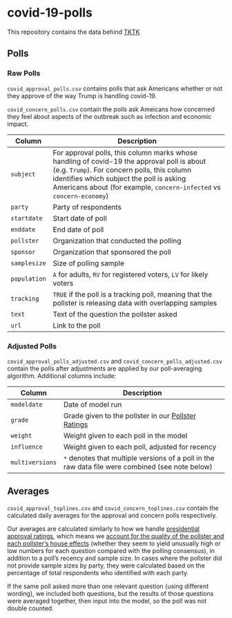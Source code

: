 # covid-19-polls

This repository contains the data behind [TKTK]()



## Polls

### Raw Polls

`covid_approval_polls.csv` contains polls that ask Americans whether or not they approve of the way Trump is handling covid-19.

`covid_concern_polls.csv` contain the polls ask Ameicans how concerned they feel about aspects of the outbreak such as infection and economic impact.

Column | Description
---------|-------------
`subject`| For approval polls, this column marks whose handling of covid-19 the approval poll is about (e.g. `Trump`). For concern polls, this column identifies which subject the poll is asking Americans about (for example, `concern-infected` vs `concern-economy`)
`party`| Party of respondents
`startdate` | Start date of poll
`enddate`| End date of poll
`pollster` | Organization that conducted the polling
`sponsor` | Organization that sponsored the poll
`samplesize` | Size of polling sample
`population` | `A` for adults, `RV` for registered voters, `LV` for likely voters
`tracking` | `TRUE` if the poll is a tracking poll, meaning that the pollster is releasing data with overlapping samples
`text` | Text of the question the pollster asked
`url` | Link to the poll

### Adjusted Polls

`covid_approval_polls_adjusted.csv` and `covid_concern_polls_adjusted.csv` contain the polls after adjustments are applied by our poll-averaging algorithm. Additional columns include:

Column | Description
---------|-------------
`modeldate`| Date of model run
`grade` | Grade given to the pollster in our [Pollster Ratings](https://projects.fivethirtyeight.com/pollster-ratings/)
`weight` | Weight given to each poll in the model 
`influence` | Weight given to each poll, adjusted for recency
`multiversions` | `*` denotes that multiple versions of a poll in the raw data file were combined (see note below)

## Averages

`covid_approval_toplines.csv` and `covid_concern_toplines.csv` contain the calculated daily averages for the approval and concern polls respectively.

Our averages are calculated similarly to how we handle [presidential approval ratings](https://projects.fivethirtyeight.com/trump-approval-ratings/), which means we [account for the quality of the pollster and each pollster’s house effects](https://fivethirtyeight.com/features/how-were-tracking-donald-trumps-approval-ratings/) (whether they seem to yield unusually high or low numbers for each question compared with the polling consensus), in addition to a poll’s recency and sample size. In cases where the pollster did not provide sample sizes by party, they were calculated based on the percentage of total respondents who identified with each party.

If the same poll asked more than one relevant question (using different wording), we included both questions, but the results of those questions were averaged together, then input into the model, so the poll was not double counted.